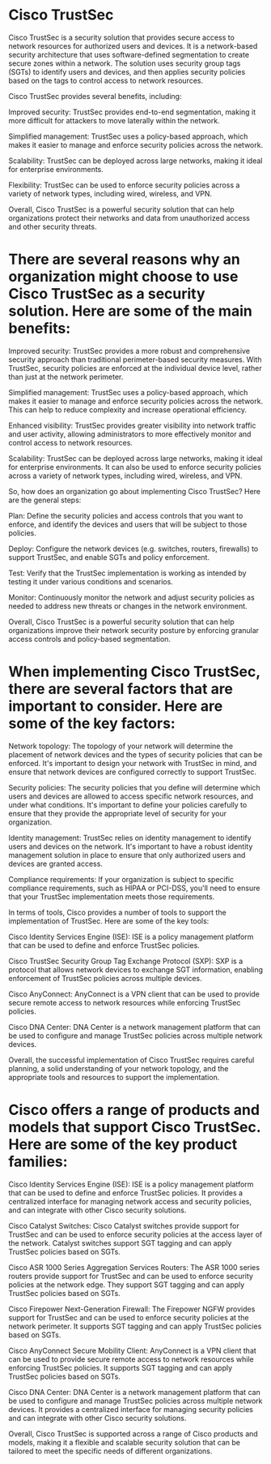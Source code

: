 # Cisco TrustSec

Cisco TrustSec is a security solution that provides secure access to network resources for authorized users and devices. It is a network-based security architecture that uses software-defined segmentation to create secure zones within a network. The solution uses security group tags (SGTs) to identify users and devices, and then applies security policies based on the tags to control access to network resources.

Cisco TrustSec provides several benefits, including:

Improved security: TrustSec provides end-to-end segmentation, making it more difficult for attackers to move laterally within the network.

Simplified management: TrustSec uses a policy-based approach, which makes it easier to manage and enforce security policies across the network.

Scalability: TrustSec can be deployed across large networks, making it ideal for enterprise environments.

Flexibility: TrustSec can be used to enforce security policies across a variety of network types, including wired, wireless, and VPN.

Overall, Cisco TrustSec is a powerful security solution that can help organizations protect their networks and data from unauthorized access and other security threats.

# There are several reasons why an organization might choose to use Cisco TrustSec as a security solution. Here are some of the main benefits:

Improved security: TrustSec provides a more robust and comprehensive security approach than traditional perimeter-based security measures. With TrustSec, security policies are enforced at the individual device level, rather than just at the network perimeter.

Simplified management: TrustSec uses a policy-based approach, which makes it easier to manage and enforce security policies across the network. This can help to reduce complexity and increase operational efficiency.

Enhanced visibility: TrustSec provides greater visibility into network traffic and user activity, allowing administrators to more effectively monitor and control access to network resources.

Scalability: TrustSec can be deployed across large networks, making it ideal for enterprise environments. It can also be used to enforce security policies across a variety of network types, including wired, wireless, and VPN.

So, how does an organization go about implementing Cisco TrustSec? Here are the general steps:

Plan: Define the security policies and access controls that you want to enforce, and identify the devices and users that will be subject to those policies.

Deploy: Configure the network devices (e.g. switches, routers, firewalls) to support TrustSec, and enable SGTs and policy enforcement.

Test: Verify that the TrustSec implementation is working as intended by testing it under various conditions and scenarios.

Monitor: Continuously monitor the network and adjust security policies as needed to address new threats or changes in the network environment.

Overall, Cisco TrustSec is a powerful security solution that can help organizations improve their network security posture by enforcing granular access controls and policy-based segmentation.

# When implementing Cisco TrustSec, there are several factors that are important to consider. Here are some of the key factors:

Network topology: The topology of your network will determine the placement of network devices and the types of security policies that can be enforced. It's important to design your network with TrustSec in mind, and ensure that network devices are configured correctly to support TrustSec.

Security policies: The security policies that you define will determine which users and devices are allowed to access specific network resources, and under what conditions. It's important to define your policies carefully to ensure that they provide the appropriate level of security for your organization.

Identity management: TrustSec relies on identity management to identify users and devices on the network. It's important to have a robust identity management solution in place to ensure that only authorized users and devices are granted access.

Compliance requirements: If your organization is subject to specific compliance requirements, such as HIPAA or PCI-DSS, you'll need to ensure that your TrustSec implementation meets those requirements.

In terms of tools, Cisco provides a number of tools to support the implementation of TrustSec. Here are some of the key tools:

Cisco Identity Services Engine (ISE): ISE is a policy management platform that can be used to define and enforce TrustSec policies.

Cisco TrustSec Security Group Tag Exchange Protocol (SXP): SXP is a protocol that allows network devices to exchange SGT information, enabling enforcement of TrustSec policies across multiple devices.

Cisco AnyConnect: AnyConnect is a VPN client that can be used to provide secure remote access to network resources while enforcing TrustSec policies.

Cisco DNA Center: DNA Center is a network management platform that can be used to configure and manage TrustSec policies across multiple network devices.

Overall, the successful implementation of Cisco TrustSec requires careful planning, a solid understanding of your network topology, and the appropriate tools and resources to support the implementation.

# Cisco offers a range of products and models that support Cisco TrustSec. Here are some of the key product families:

Cisco Identity Services Engine (ISE): ISE is a policy management platform that can be used to define and enforce TrustSec policies. It provides a centralized interface for managing network access and security policies, and can integrate with other Cisco security solutions.

Cisco Catalyst Switches: Cisco Catalyst switches provide support for TrustSec and can be used to enforce security policies at the access layer of the network. Catalyst switches support SGT tagging and can apply TrustSec policies based on SGTs.

Cisco ASR 1000 Series Aggregation Services Routers: The ASR 1000 series routers provide support for TrustSec and can be used to enforce security policies at the network edge. They support SGT tagging and can apply TrustSec policies based on SGTs.

Cisco Firepower Next-Generation Firewall: The Firepower NGFW provides support for TrustSec and can be used to enforce security policies at the network perimeter. It supports SGT tagging and can apply TrustSec policies based on SGTs.

Cisco AnyConnect Secure Mobility Client: AnyConnect is a VPN client that can be used to provide secure remote access to network resources while enforcing TrustSec policies. It supports SGT tagging and can apply TrustSec policies based on SGTs.

Cisco DNA Center: DNA Center is a network management platform that can be used to configure and manage TrustSec policies across multiple network devices. It provides a centralized interface for managing security policies and can integrate with other Cisco security solutions.

Overall, Cisco TrustSec is supported across a range of Cisco products and models, making it a flexible and scalable security solution that can be tailored to meet the specific needs of different organizations.
